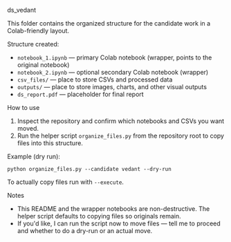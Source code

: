 ds_vedant

This folder contains the organized structure for the candidate work in a Colab-friendly layout.

Structure created:

- `notebook_1.ipynb` — primary Colab notebook (wrapper, points to the original notebook)
- `notebook_2.ipynb` — optional secondary Colab notebook (wrapper)
- `csv_files/` — place to store CSVs and processed data
- `outputs/` — place to store images, charts, and other visual outputs
- `ds_report.pdf` — placeholder for final report

How to use

1. Inspect the repository and confirm which notebooks and CSVs you want moved.
2. Run the helper script `organize_files.py` from the repository root to copy files into this structure.

Example (dry run):

    python organize_files.py --candidate vedant --dry-run

To actually copy files run with `--execute`.

Notes

- This README and the wrapper notebooks are non-destructive. The helper script defaults to copying files so originals remain.
- If you'd like, I can run the script now to move files — tell me to proceed and whether to do a dry-run or an actual move.
